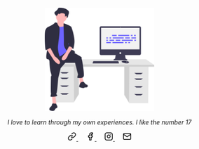 <p align="center">
    <img src="https://raw.githubusercontent.com/hoangsang17th/hoangsang17th/main/svgs/feelingProud.svg" alt="hoangsang17th" width="250px">
    <p align="center"><i>I love to learn through my own experiences. I like the number 17</i></p>
    <p align="center">
        <a href="http://my17th.com" target="_blank">
            <img src="https://raw.githubusercontent.com/hoangsang17th/hoangsang17th/main/svgs/link.svg" alt="HoangSang17Th - My17th.com" width="20px">
        </a>
        &emsp;
        <a href="https://www.facebook.com/HoangSang17TH" target="_blank">
            <img src="https://raw.githubusercontent.com/hoangsang17th/hoangsang17th/main/svgs/facebook.svg" alt="HoangSang17Th - Facebook" width="20px">
        </a>
        &emsp;
        <a href="https://www.instagram.com/hoangsang17th/" target="_blank">
            <img src="https://raw.githubusercontent.com/hoangsang17th/hoangsang17th/main/svgs/instagram.svg" alt="HoangSang17Th - Instagram" width="20px">
        </a>
        &emsp;
        <a href="mailto: hoangsang17th@gmail.com" target="_blank">
            <img src="https://raw.githubusercontent.com/hoangsang17th/hoangsang17th/main/svgs/mail.svg" alt="HoangSang17Th - Email" width="20px"> 
        </a>
        <!-- <a href="" target="_blank">
            <img src="https://raw.githubusercontent.com/hoangsang17th/hoangsang17th/main/svgs/coffee.svg" alt="HoangSang17Th - Coffee" width="20px" style="padding:10px">
        </a> -->
    </p>
</p>
